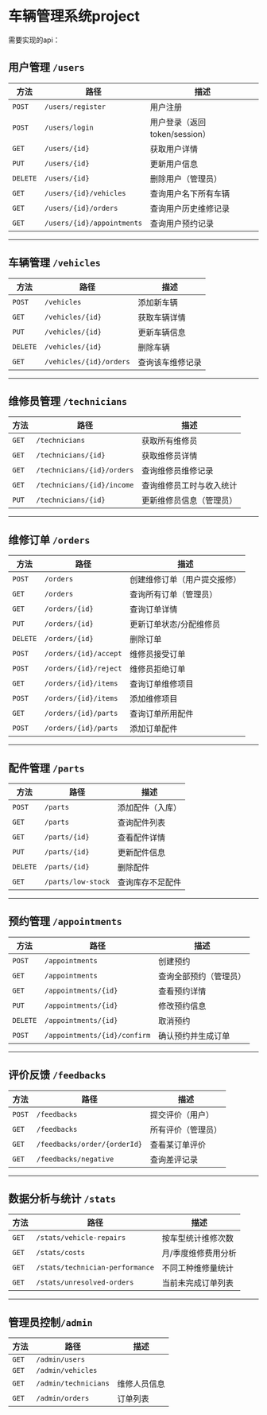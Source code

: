 # 车辆管理系统project

需要实现的api：

## 用户管理 `/users`

| 方法       | 路径                         | 描述                    |
| -------- | -------------------------- | --------------------- |
| `POST`   | `/users/register`          | 用户注册                  |
| `POST`   | `/users/login`             | 用户登录（返回token/session） |
| `GET`    | `/users/{id}`              | 获取用户详情                |
| `PUT`    | `/users/{id}`              | 更新用户信息                |
| `DELETE` | `/users/{id}`              | 删除用户（管理员）             |
| `GET`    | `/users/{id}/vehicles`     | 查询用户名下所有车辆            |
| `GET`    | `/users/{id}/orders`       | 查询用户历史维修记录            |
| `GET`    | `/users/{id}/appointments` | 查询用户预约记录              |

---

## 车辆管理 `/vehicles`

| 方法       | 路径                      | 描述       |
| -------- | ----------------------- | -------- |
| `POST`   | `/vehicles`             | 添加新车辆    |
| `GET`    | `/vehicles/{id}`        | 获取车辆详情   |
| `PUT`    | `/vehicles/{id}`        | 更新车辆信息   |
| `DELETE` | `/vehicles/{id}`        | 删除车辆     |
| `GET`    | `/vehicles/{id}/orders` | 查询该车维修记录 |

---

## 维修员管理 `/technicians`

| 方法    | 路径                         | 描述           |
| ----- | -------------------------- | ------------ |
| `GET` | `/technicians`             | 获取所有维修员      |
| `GET` | `/technicians/{id}`        | 获取维修员详情      |
| `GET` | `/technicians/{id}/orders` | 查询维修员维修记录    |
| `GET` | `/technicians/{id}/income` | 查询维修员工时与收入统计 |
| `PUT` | `/technicians/{id}`        | 更新维修员信息（管理员） |

---

## 维修订单 `/orders`

| 方法       | 路径                    | 描述             |
| -------- | --------------------- | -------------- |
| `POST`   | `/orders`             | 创建维修订单（用户提交报修） |
| `GET`    | `/orders`             | 查询所有订单（管理员）    |
| `GET`    | `/orders/{id}`        | 查询订单详情         |
| `PUT`    | `/orders/{id}`        | 更新订单状态/分配维修员   |
| `DELETE` | `/orders/{id}`        | 删除订单           |
| `POST`   | `/orders/{id}/accept` | 维修员接受订单        |
| `POST`   | `/orders/{id}/reject` | 维修员拒绝订单        |
| `GET`    | `/orders/{id}/items`  | 查询订单维修项目       |
| `POST`   | `/orders/{id}/items`  | 添加维修项目         |
| `GET`    | `/orders/{id}/parts`  | 查询订单所用配件       |
| `POST`   | `/orders/{id}/parts`  | 添加订单配件         |

---

## 配件管理 `/parts`

| 方法       | 路径                 | 描述       |
| -------- | ------------------ | -------- |
| `POST`   | `/parts`           | 添加配件（入库） |
| `GET`    | `/parts`           | 查询配件列表   |
| `GET`    | `/parts/{id}`      | 查看配件详情   |
| `PUT`    | `/parts/{id}`      | 更新配件信息   |
| `DELETE` | `/parts/{id}`      | 删除配件     |
| `GET`    | `/parts/low-stock` | 查询库存不足配件 |

---

## 预约管理 `/appointments`

| 方法       | 路径                           | 描述          |
| -------- | ---------------------------- | ----------- |
| `POST`   | `/appointments`              | 创建预约        |
| `GET`    | `/appointments`              | 查询全部预约（管理员） |
| `GET`    | `/appointments/{id}`         | 查看预约详情      |
| `PUT`    | `/appointments/{id}`         | 修改预约信息      |
| `DELETE` | `/appointments/{id}`         | 取消预约        |
| `POST`   | `/appointments/{id}/confirm` | 确认预约并生成订单   |

---

## 评价反馈 `/feedbacks`

| 方法     | 路径                           | 描述        |
| ------ | ---------------------------- | --------- |
| `POST` | `/feedbacks`                 | 提交评价（用户）  |
| `GET`  | `/feedbacks`                 | 所有评价（管理员） |
| `GET`  | `/feedbacks/order/{orderId}` | 查看某订单评价   |
| `GET`  | `/feedbacks/negative`        | 查询差评记录    |

---

## 数据分析与统计 `/stats`

| 方法    | 路径                              | 描述         |
| ----- | ------------------------------- | ---------- |
| `GET` | `/stats/vehicle-repairs`        | 按车型统计维修次数  |
| `GET` | `/stats/costs`                  | 月/季度维修费用分析 |
| `GET` | `/stats/technician-performance` | 不同工种维修量统计  |
| `GET` | `/stats/unresolved-orders`      | 当前未完成订单列表  |

---

## 管理员控制`/admin`

| 方法    | 路径                   | 描述     |
| ----- | -------------------- | ------ |
| `GET` | `/admin/users`       |        |
| `GET` | `/admin/vehicles`    |        |
| `GET` | `/admin/technicians` | 维修人员信息 |
| `GET` | `/admin/orders`      | 订单列表   |
